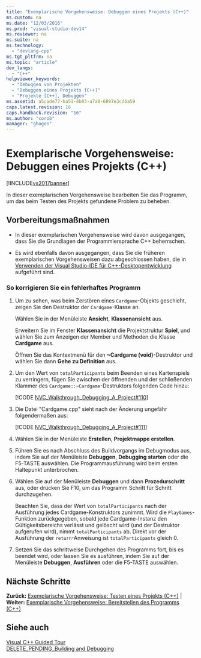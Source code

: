 ```yaml
---
title: "Exemplarische Vorgehensweise: Debuggen eines Projekts (C++)"
ms.custom: na
ms.date: "12/03/2016"
ms.prod: "visual-studio-dev14"
ms.reviewer: na
ms.suite: na
ms.technology: 
  - "devlang-cpp"
ms.tgt_pltfrm: na
ms.topic: "article"
dev_langs: 
  - "C++"
helpviewer_keywords: 
  - "Debuggen von Projekten"
  - "Debuggen eines Projekts [C++]"
  - "Projekte [C++], Debuggen"
ms.assetid: a5cade77-ba51-4b03-a7a0-6897e3cd6a59
caps.latest.revision: 16
caps.handback.revision: "16"
ms.author: "corob"
manager: "ghogen"
---
```

# Exemplarische Vorgehensweise: Debuggen eines Projekts (C++)
[!INCLUDE[vs2017banner](../assembler/inline/includes/vs2017banner.md)]

In dieser exemplarischen Vorgehensweise bearbeiten Sie das Programm, um das beim Testen des Projekts gefundene Problem zu beheben.  
  
## Vorbereitungsmaßnahmen  
  
-   In dieser exemplarischen Vorgehensweise wird davon ausgegangen, dass Sie die Grundlagen der Programmiersprache C\+\+ beherrschen.  
  
-   Es wird ebenfalls davon ausgegangen, dass Sie die früheren exemplarischen Vorgehensweisen dazu abgeschlossen haben, die in [Verwenden der Visual Studio\-IDE für C\+\+\-Desktopentwicklung](../ide/using-the-visual-studio-ide-for-cpp-desktop-development.md) aufgeführt sind.  
  
### So korrigieren Sie ein fehlerhaftes Programm  
  
1.  Um zu sehen, was beim Zerstören eines `Cardgame`\-Objekts geschieht, zeigen Sie den Destruktor der `Cardgame`\-Klasse an.  
  
     Wählen Sie in der Menüleiste **Ansicht**, **Klassenansicht** aus.  
  
     Erweitern Sie im Fenster **Klassenansicht** die Projektstruktur **Spiel**, und wählen Sie zum Anzeigen der Member und Methoden die Klasse **Cardgame** aus.  
  
     Öffnen Sie das Kontextmenü für den **~Cardgame \(void\)**\-Destruktor und wählen Sie dann **Gehe zu Definition** aus.  
  
2.  Um den Wert von `totalParticipants` beim Beenden eines Kartenspiels zu verringern, fügen Sie zwischen der öffnenden und der schließenden Klammer des `Cardgame::~Cardgame`\-Destruktors folgenden Code hinzu:  
  
     [!CODE [NVC_Walkthrough_Debugging_A_Project#110](../CodeSnippet/VS_Snippets_Cpp/nvc_walkthrough_debugging_a_project#110)]  
  
3.  Die Datei "Cardgame.cpp" sieht nach der Änderung ungefähr folgendermaßen aus:  
  
     [!CODE [NVC_Walkthrough_Debugging_A_Project#111](../CodeSnippet/VS_Snippets_Cpp/nvc_walkthrough_debugging_a_project#111)]  
  
4.  Wählen Sie in der Menüleiste **Erstellen**, **Projektmappe erstellen**.  
  
5.  Führen Sie es nach Abschluss des Buildvorgangs im Debugmodus aus, indem Sie auf der Menüleiste **Debuggen**, **Debugging starten** oder die F5\-TASTE auswählen.  Die Programmausführung wird beim ersten Haltepunkt unterbrochen.  
  
6.  Wählen Sie auf der Menüleiste **Debuggen** und dann **Prozedurschritt** aus, oder drücken Sie F10, um das Programm Schritt für Schritt durchzugehen.  
  
     Beachten Sie, dass der Wert von `totalParticipants` nach der Ausführung jedes Cardgame\-Konstruktors zunimmt.  Wird die `PlayGames`\-Funktion zurückgegeben, sobald jede Cardgame\-Instanz den Gültigkeitsbereichs verlässt und gelöscht wird \(und der Destruktor aufgerufen wird\), nimmt `totalParticipants` ab.  Direkt vor der Ausführung der `return`\-Anweisung ist `totalParticipants` gleich 0.  
  
7.  Setzen Sie das schrittweise Durchgehen des Programms fort, bis es beendet wird, oder lassen Sie es ausführen, indem Sie auf der Menüleiste **Debuggen**, **Ausführen** oder die F5\-TASTE auswählen.  
  
## Nächste Schritte  
 **Zurück:** [Exemplarische Vorgehensweise: Testen eines Projekts \(C\+\+\)](../ide/walkthrough-testing-a-project-cpp.md) &#124; **Weiter:** [Exemplarische Vorgehensweise: Bereitstellen des Programms \(C\+\+\)](../ide/walkthrough-deploying-your-program-cpp.md)  
  
## Siehe auch  
 [Visual C\+\+ Guided Tour](assetId:///499cb66f-7df1-45d6-8b6b-33d94fd1f17c)   
 [DELETE\_PENDING\_Building and Debugging](assetId:///9f6ba537-5ea0-46fb-b6ba-b63d657d84f1)